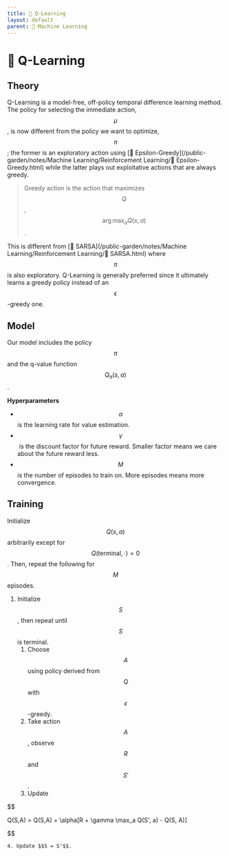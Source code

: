 ```yaml
---
title: 🔭 Q-Learning
layout: default
parent: 🤖 Machine Learning
---
```


# 🔭 Q-Learning

## Theory
Q-Learning is a model-free, off-policy temporal difference learning method. The policy for selecting the immediate action, $$\mu$$, is now different from the policy we want to optimize, $$\pi$$; the former is an exploratory action using [🧧 Epsilon-Greedy](/public-garden/notes/Machine Learning/Reinforcement Learning/🧧 Epsilon-Greedy.html) while the latter plays out exploitative actions that are always greedy.

> Greedy action is the action that maximizes $$Q$$, $$\arg\max_a Q(s, a)$$.

This is different from [🧭 SARSA](/public-garden/notes/Machine Learning/Reinforcement Learning/🧭 SARSA.html) where $$\pi$$ is also exploratory. Q-Learning is generally preferred since it ultimately learns a greedy policy instead of an $$\epsilon$$-greedy one.

## Model
Our model includes the policy $$\pi$$ and the q-value function $$Q_{\pi}(s, a)$$.

**Hyperparameters**
- $$\alpha$$ is the learning rate for value estimation.
- $$\gamma$$ is the discount factor for future reward. Smaller factor means we care about the future reward less.
- $$M$$ is the number of episodes to train on. More episodes means more convergence.

## Training
Initialize $$Q(s,a)$$ arbitrarily except for $$Q(\text{terminal}, \cdot) = 0$$. Then, repeat the following for $$M$$ episodes.
1. Initialize $$S$$, then repeat until $$S$$ is terminal.
	1. Choose $$A$$ using policy derived from $$Q$$ with $$\epsilon$$-greedy.
	2. Take action $$A$$, observe $$R$$ and $$S'$$.
	3. Update 

$$

Q(S,A) = Q(S,A) + \alpha[R + \gamma \max_a Q(S', a) - Q(S, A)]

$$

	4. Update $$S = S'$$.